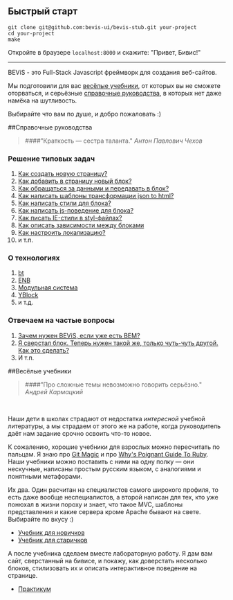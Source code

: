 ## Быстрый старт
```
git clone git@github.com:bevis-ui/bevis-stub.git your-project
cd your-project
make
```
Откройте в браузере ```localhost:8000``` и скажите: "Привет, Бивис!"

----

BEViS - это  Full-Stack Javascript фреймворк для создания веб-сайтов.

Мы подготовили для вас
[весёлые учебники](#%D0%92%D0%B5%D1%81%D1%91%D0%BB%D1%8B%D0%B5-%D1%83%D1%87%D0%B5%D0%B1%D0%BD%D0%B8%D0%BA%D0%B8),
от которых вы не сможете оторваться, и серьёзные
[справочные руководства](#%D0%A1%D0%BF%D1%80%D0%B0%D0%B2%D0%BE%D1%87%D0%BD%D1%8B%D0%B5-%D1%80%D1%83%D0%BA%D0%BE%D0%B2%D0%BE%D0%B4%D1%81%D1%82%D0%B2%D0%B0),
в которых нет даже намёка на шутливость.

Выбирайте что вам по душе, и добро пожаловать :)


##Справочные руководства

> ####"Краткость — сестра таланта."
_Антон Павлович Чехов_

### Решение типовых задач
1. [Как создать новую страницу?]()
2. [Как добавить в страницу новый блок?](how-to-make-new-block.md)
3. [Как обращаться за данными и передавать в блок?]()
4. [Как написать шаблоны трансформации json to html?]()
5. [Как написать стили для блока?](styles.md)
6. [Как написать js-поведение для блока?]()
7. [Как писать IE-стили в styl-файлах?](styles-ie.md)
8. [Как описать зависимости между блоками](deps.md)
9. [Как настроить локализацию?]()
10. и т.п.

### О технологиях
1. [bt]()
2. [ENB]()
3. [Модульная система](modules.md)
4. [YBlock]()
5. и т.д.

### Отвечаем на частые вопросы
1. [Зачем нужен BEViS, если уже есть BEM?](bem-vs-bevis.md)
2. [Я сверстал блок. Теперь нужен такой же, только чуть-чуть другой. Как это сделать?]()
3. И т.п.


##Весёлые учебники

> ####"Про сложные темы невозможно говорить серьёзно."
_Андрей Кармацкий_

&nbsp;

Наши дети в школах страдают от недостатка _интересной_ учебной литературы, а мы страдаем от этого же на работе,
когда руководитель даёт нам задание срочно освоить что-то новое.

К сожалению, хорошие учебники для взрослых можно пересчитать по пальцам. Я знаю про
[Git Magic](http://www-cs-students.stanford.edu/~blynn/gitmagic/index.html) и про
[Why's Poignant Guide To Ruby](http://mislav.uniqpath.com/poignant-guide/). Наши учебники можно поставить с ними на
одну полку — они нескучные, написаны простым русским языком, с аналогиями и понятными метафорами.

Их два. Один расчитан на специалистов самого широкого профиля, то есть даже вообще неспециалистов, а второй
 написан для тех, кто уже понюхал в жизни пороху и знает, что такое MVC, шаблоны представления и какие сервера кроме Apache бывают на
свете. Выбирайте по вкусу :)

* [Учебник для новичков](manual-for-begginer.md)
* [Учебник для старичков](manual-for-master.md)

А после учебника сделаем вместе лабораторную работу. Я дам вам сайт, сверстанный на бивисе, и покажу,
как доверстать несколько блоков, стилизовать их и описать интерактивное поведение на странице.
* [Практикум](bevis-practice.md)
